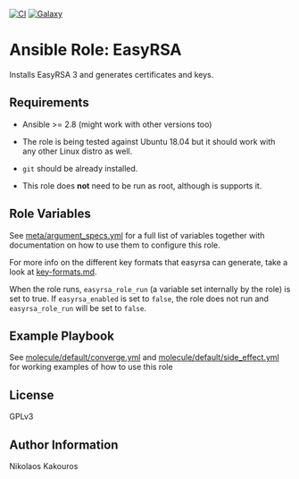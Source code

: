 [![CI](https://github.com/nkakouros-original/ansible-role-easyrsa/actions/workflows/main.yml/badge.svg)](https://github.com/nkakouros-original/ansible-role-easyrsa/actions/workflows/main.yml)
[![Galaxy](https://img.shields.io/badge/galaxy-nkakouros.easyrsa-blue.svg)](https://galaxy.ansible.com/nkakouros/easyrsa/)

Ansible Role: EasyRSA
=========

Installs EasyRSA 3 and generates certificates and keys.

Requirements
------------

- Ansible >= 2.8 (might work with other versions too)

- The role is being tested against Ubuntu 18.04 but it should work with any other
Linux distro as well.

- `git` should be already installed.

- This role does **not** need to be run as root, although is supports it.

Role Variables
--------------

See [meta/argument_specs.yml](meta/argument_specs.yml) for a full list of variables together
with documentation on how to use them to configure this role.

For more info on the different key formats that easyrsa can generate, take
a look at [key-formats.md](key-formats.md).

When the role runs, `easyrsa_role_run` (a variable set internally by the role)
is set to true. If `easyrsa_enabled` is set to `false`, the role does not run
and `easyrsa_role_run` will be set to `false`.

Example Playbook
----------------

See [molecule/default/converge.yml](molecule/default/converge.yml) and
[molecule/default/side_effect.yml](molecule/default/side_effect.yml) for
working examples of how to use this role

License
-------

GPLv3

Author Information
------------------

Nikolaos Kakouros
